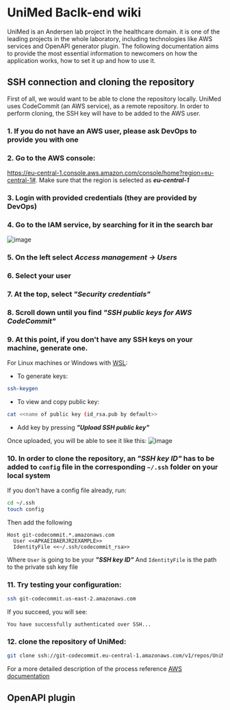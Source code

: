 # UniMed Baclk-end wiki
UniMed is an Andersen lab project in the healthcare domain. it is one of the leading projects in the whole laboratory, including technologies like AWS services and OpenAPI generator plugin. The following documentation aims to provide the most essential information to newcomers on how the application works, how to set it up and how to use it.

## SSH connection and cloning the repository
First of all, we would want to be able to  clone the repository locally. UniMed uses CodeCommit (an AWS service), as a remote repository. In order to perform cloning, the SSH key will have to be added to the AWS user.

### 1. If you do not have an AWS user, please ask DevOps to provide you with one
### 2. Go to the AWS console: 

https://eu-central-1.console.aws.amazon.com/console/home?region=eu-central-1#. Make sure that the region is selected as ***eu-central-1***

### 3. Login with provided credentials (they are provided by DevOps)
### 4. Go to the IAM service, by searching for it in the search bar
   ![image](https://github.com/GlobeDaBoarder/unimed.github.io/assets/74022878/216a42b9-333b-440f-900f-a0a51470f8b3)
### 5. On the left select ***Access management -> Users***
### 6. Select your user
### 7. At the top, select ***"Security credentials"***
### 8. Scroll down until you find ***"SSH public keys for AWS CodeCommit"***

### 9. At this point, if you don't have any SSH keys on your machine, generate one.

For Linux machines or Windows with [WSL](https://learn.microsoft.com/en-us/windows/wsl/install):
- To generate keys:
``` bash
ssh-keygen
```
- To view and copy public key:
``` bash
cat <<name of public key (id_rsa.pub by default>>
```
- Add key by pressing ***"Upload SSH public key"***

Once uploaded, you will be able to see it like this:
![image](https://github.com/GlobeDaBoarder/unimed.github.io/assets/74022878/31b6325b-7df9-4a4b-9bbf-8d6e658c7392)


### 10. In order to clone the repository, an ***"SSH key ID"*** has to be added to `config` file in the corresponding `~/.ssh`  folder on your local system
If you don't have a config file already, run:
``` bash
cd ~/.ssh
touch config    
```

Then add the following
``` config
Host git-codecommit.*.amazonaws.com
  User <<APKAEIBAERJR2EXAMPLE>>
  IdentityFile <<~/.ssh/codecommit_rsa>>
```
Where `User` is going to be your ***"SSH key ID"***
And `IdentityFile` is the path to the private ssh key file

### 11. Try testing your configuration:
``` bash
ssh git-codecommit.us-east-2.amazonaws.com
```

If you succeed, you will see:
```
You have successfully authenticated over SSH...
```
    
### 12. clone the repository of UniMed:
``` bash
git clone ssh://git-codecommit.eu-central-1.amazonaws.com/v1/repos/UniMedBackend
```
    
For a more detailed description of the process reference [AWS documentation](https://docs.aws.amazon.com/codecommit/latest/userguide/setting-up-ssh-unixes.html)


## OpenAPI plugin
